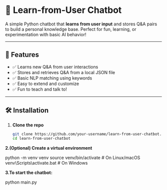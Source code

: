# 🧠 Learn-from-User Chatbot

A simple Python chatbot that **learns from user input** and stores Q&A pairs to build a personal knowledge base. Perfect for fun, learning, or experimentation with basic AI behavior!

---

## 🚀 Features

- ✅ Learns new Q&A from user interactions  
- ✅ Stores and retrieves Q&A from a local JSON file  
- ✅ Basic NLP matching using keywords  
- ✅ Easy to extend and customize  
- ✅ Fun to teach and talk to!

---

## 🛠️ Installation

1. **Clone the repo**
   ```bash
   git clone https://github.com/your-username/learn-from-user-chatbot.git
   cd learn-from-user-chatbot


**2.(Optional) Create a virtual environment**

   python -m venv venv
   source venv/bin/activate     # On Linux/macOS
   venv\Scripts\activate.bat    # On Windows

**3.To start the chatbot:**

   python main.py

